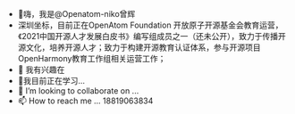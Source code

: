 
- 👋嗨，我是@Openatom-niko曾辉
- 深圳坐标，目前正在OpenAtom Foundation 开放原子开源基金会教育运营，《2021中国开源人才发展白皮书》编写组成员之一（还未公开），致力于传播开源文化，培养开源人才；致力于构建开源教育认证体系，参与开源项目OpenHarmony教育工作组相关运营工作；
- 👀 我有兴趣在
- 🌱我目前正在学习...
- 💞️ I’m looking to collaborate on ...
- 📫 How to reach me ...
18819063834
<!---
Openatom-niko/Openatom-niko is a ✨ special ✨ repository because its `README.md` (this file) appears on your GitHub profile.
You can click the Preview link to take a look at your changes.
--->  
